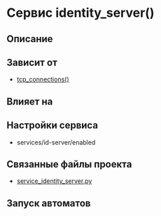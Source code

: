 # Сервис identity_server()


## Описание



## Зависит от
* [tcp_connections()](services/service_tcp_connections.md)


## Влияет на



## Настройки сервиса
* services/id-server/enabled



## Связанные файлы проекта
* [service_identity_server.py](services/service_identity_server.py)



## Запуск автоматов
